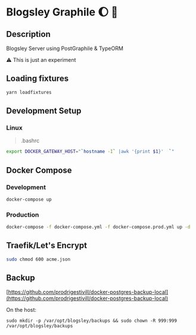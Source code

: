 # Blogsley Graphile :moon: :elephant:

## Description

Blogsley Server using PostGraphile & TypeORM

:warning:  This is just an experiment

## Loading fixtures

```bash
yarn loadfixtures
```

## Development Setup

### Linux
> .bashrc
```bash
export DOCKER_GATEWAY_HOST="`hostname -I` |awk '{print $1}'  `"
```

## Docker Compose

### Development

```bash
docker-compose up
```

### Production

```bash
docker-compose -f docker-compose.yml -f docker-compose.prod.yml up -d
```

## Traefik/Let's Encrypt
```bash
sudo chmod 600 acme.json
```

## Backup
[https://github.com/prodrigestivill/docker-postgres-backup-local](https://github.com/prodrigestivill/docker-postgres-backup-local)

On the host:

```
sudo mkdir -p /var/opt/blogsley/backups && sudo chown -R 999:999 /var/opt/blogsley/backups
```